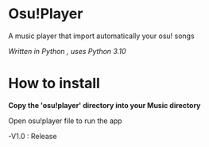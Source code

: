 # Osu!Player

A music player that import automatically your osu! songs

*Written in Python , uses Python 3.10*

# How to install

**Copy the 'osu!player' directory into your Music directory**

Open osu!player file to run the app

-V1.0 : Release
